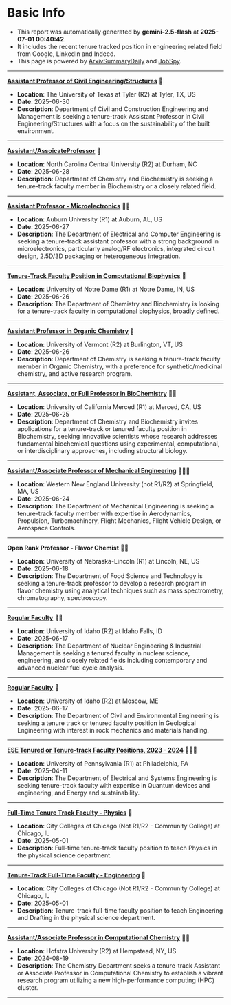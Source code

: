 
# Basic Info
- This report was automatically generated by **gemini-2.5-flash** at **2025-07-01 00:40:42**.  
- It includes the recent tenure tracked position in engineering related field from Google, LinkedIn and Indeed.  
- This page is powered by [ArxivSummaryDaily](https://github.com/dong-zehao/ArxivSummaryDaily) and [JobSpy](https://github.com/speedyapply/JobSpy).
---
**[Assistant Professor of Civil Engineering/Structures](https://www.indeed.com/viewjob?jk=0e4bd0792ef6bd45)** 🌟
- **Location**: The University of Texas at Tyler (R2) at Tyler, TX, US
- **Date**: 2025-06-30
- **Description**: Department of Civil and Construction Engineering and Management is seeking a tenure-track Assistant Professor in Civil Engineering/Structures with a focus on the sustainability of the built environment.
---
**[Assistant/AssoicateProfessor](https://www.linkedin.com/jobs/view/4258967126)** 🌟
- **Location**: North Carolina Central University (R2) at Durham, NC
- **Date**: 2025-06-28
- **Description**: Department of Chemistry and Biochemistry is seeking a tenure-track faculty member in Biochemistry or a closely related field.
---
**[Assistant Professor - Microelectronics](https://www.indeed.com/viewjob?jk=10bc6fa0228a7abc)** 🌟🌟
- **Location**: Auburn University (R1) at Auburn, AL, US
- **Date**: 2025-06-27
- **Description**: The Department of Electrical and Computer Engineering is seeking a tenure-track assistant professor with a strong background in microelectronics, particularly analog/RF electronics, integrated circuit design, 2.5D/3D packaging or heterogeneous integration.
---
**[Tenure-Track Faculty Position in Computational Biophysics](https://www.linkedin.com/jobs/view/4011474504)** 🌟
- **Location**: University of Notre Dame (R1) at Notre Dame, IN, US
- **Date**: 2025-06-26
- **Description**: The Department of Chemistry and Biochemistry is looking for a tenure-track faculty in computational biophysics, broadly defined.
---
**[Assistant Professor in Organic Chemistry](https://www.indeed.com/viewjob?jk=7433bf2980540a8a)** 🌟
- **Location**: University of Vermont (R2) at Burlington, VT, US
- **Date**: 2025-06-26
- **Description**: Department of Chemistry is seeking a tenure-track faculty member in Organic Chemistry, with a preference for synthetic/medicinal chemistry, and active research program.
---
**[Assistant, Associate, or Full Professor in BioChemistry](https://www.indeed.com/viewjob?jk=cd7ad62b60cd50d8)** 🌟🌟
- **Location**: University of California Merced (R1) at Merced, CA, US
- **Date**: 2025-06-25
- **Description**: Department of Chemistry and Biochemistry invites applications for a tenure-track or tenured faculty position in Biochemistry, seeking innovative scientists whose research addresses fundamental biochemical questions using experimental, computational, or interdisciplinary approaches, including structural biology.
---
**[Assistant/Associate Professor of Mechanical Engineering](https://www.indeed.com/viewjob?jk=4f2a54f7bdd850db)** 🌟🌟🌟
- **Location**: Western New England University (not R1/R2) at Springfield, MA, US
- **Date**: 2025-06-24
- **Description**: The Department of Mechanical Engineering is seeking a tenure-track faculty member with expertise in Aerodynamics, Propulsion, Turbomachinery, Flight Mechanics, Flight Vehicle Design, or Aerospace Controls.
---
**Open Rank Professor - Flavor Chemist** 🌟🌟
- **Location**: University of Nebraska-Lincoln (R1) at Lincoln, NE, US
- **Date**: 2025-06-18
- **Description**: The Department of Food Science and Technology is seeking a tenure-track professor to develop a research program in flavor chemistry using analytical techniques such as mass spectrometry, chromatography, spectroscopy.
---
**[Regular Faculty](https://www.linkedin.com/jobs/view/4252831976)** 🌟🌟
- **Location**: University of Idaho (R2) at Idaho Falls, ID
- **Date**: 2025-06-17
- **Description**: The Department of Nuclear Engineering & Industrial Management is seeking a tenured faculty in nuclear science, engineering, and closely related fields including contemporary and advanced nuclear fuel cycle analysis.
---
**[Regular Faculty](https://www.linkedin.com/jobs/view/4252836150)** 🌟
- **Location**: University of Idaho (R2) at Moscow, ME
- **Date**: 2025-06-17
- **Description**: The Department of Civil and Environmental Engineering is seeking a tenure track or tenured faculty position in Geological Engineering with interest in rock mechanics and materials handling.
---
**[ESE Tenured or Tenure-track Faculty Positions, 2023 - 2024](https://www.linkedin.com/jobs/view/4224382752)** 🌟🌟🌟
- **Location**: University of Pennsylvania (R1) at Philadelphia, PA
- **Date**: 2025-04-11
- **Description**: The Department of Electrical and Systems Engineering is seeking tenure-track faculty with expertise in Quantum devices and engineering, and Energy and sustainability.
---
**[Full-Time Tenure Track Faculty - Physics](https://www.linkedin.com/jobs/view/4219213365)** 🌟
- **Location**: City Colleges of Chicago (Not R1/R2 - Community College) at Chicago, IL
- **Date**: 2025-05-01
- **Description**: Full-time tenure-track faculty position to teach Physics in the physical science department.
---
**[Tenure-Track Full-Time Faculty - Engineering](https://www.linkedin.com/jobs/view/4219216033)** 🌟
- **Location**: City Colleges of Chicago (Not R1/R2 - Community College) at Chicago, IL
- **Date**: 2025-05-01
- **Description**: Tenure-track full-time faculty position to teach Engineering and Drafting in the physical science department.
---
**[Assistant/Associate Professor in Computational Chemistry](https://www.indeed.com/viewjob?jk=f716f5111c0f1059)** 🌟🌟
- **Location**: Hofstra University (R2) at Hempstead, NY, US
- **Date**: 2024-08-19
- **Description**: The Chemistry Department seeks a tenure-track Assistant or Associate Professor in Computational Chemistry to establish a vibrant research program utilizing a new high-performance computing (HPC) cluster.
---
